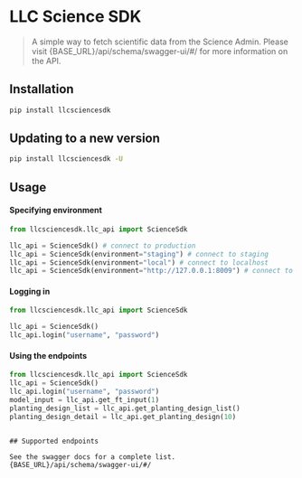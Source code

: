 # LLC Science SDK

> A simple way to fetch scientific data from the Science Admin.
> Please visit {BASE_URL}/api/schema/swagger-ui/#/ for more information on the API.

## Installation

```sh
pip install llcsciencesdk
```

## Updating to a new version

```sh
pip install llcsciencesdk -U
```

## Usage

#### Specifying environment

```python
from llcsciencesdk.llc_api import ScienceSdk

llc_api = ScienceSdk() # connect to production
llc_api = ScienceSdk(environment="staging") # connect to staging
llc_api = ScienceSdk(environment="local") # connect to localhost
llc_api = ScienceSdk(environment="http://127.0.0.1:8009") # connect to custom url
```

#### Logging in

```python
from llcsciencesdk.llc_api import ScienceSdk

llc_api = ScienceSdk()
llc_api.login("username", "password")
```

#### Using the endpoints

```python
from llcsciencesdk.llc_api import ScienceSdk
llc_api = ScienceSdk()
llc_api.login("username", "password")
model_input = llc_api.get_ft_input(1)
planting_design_list = llc_api.get_planting_design_list()
planting_design_detail = llc_api.get_planting_design(10)
```


```

## Supported endpoints

See the swagger docs for a complete list. {BASE_URL}/api/schema/swagger-ui/#/